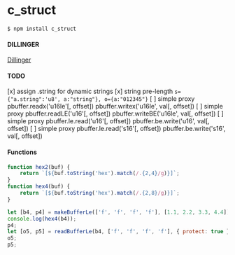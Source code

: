 # c_struct
`$ npm install c_struct`

#### DILLINGER
[Dillinger][Dillinger]

#### TODO
[x] assign .string for dynamic strings
[x] string pre-length `s={"a.string":'u8', a:"string"}, o={a:"012345"}`
[ ] simple proxy pbuffer.readx('u16le'[, offset]) pbuffer.writex('u16le', val[, offset])
[ ] simple proxy pbuffer.readLE('u16'[, offset]) pbuffer.writeBE('u16le', val[, offset])
[ ] simple proxy pbuffer.le.read('u16'[, offset]) pbuffer.be.write('u16', val[, offset])
[ ] simple proxy pbuffer.le.read('s16'[, offset]) pbuffer.be.write('s16', val[, offset])

#### Functions
```javascript
function hex2(buf) {
    return `[${buf.toString('hex').match(/.{2,4}/g)}]`;
}
function hex4(buf) {
    return `[${buf.toString('hex').match(/.{2,8}/g)}]`;
}

let [b4, p4] = makeBufferLe(['f', 'f', 'f', 'f'], [1.1, 2.2, 3.3, 4.4]);
console.log(hex4(b4));
p4;
let [o5, p5] = readBufferLe(b4, ['f', 'f', 'f', 'f'], { protect: true });
o5;
p5;
```
[Dillinger]: <https://dillinger.io>